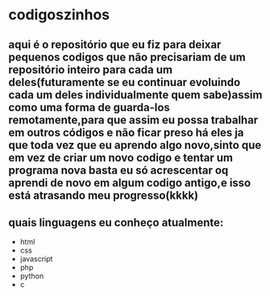 <h1>codigoszinhos</h1>
<h2>aqui é o repositório que eu fiz para deixar pequenos codigos que não precisariam de um repositório inteiro para cada um deles(futuramente se eu continuar evoluindo cada um deles individualmente quem sabe)assim como uma forma de guarda-los remotamente,para que assim eu possa trabalhar em outros códigos e não ficar preso há eles ja que toda vez que eu aprendo algo novo,sinto que em vez de criar um novo codigo e tentar um programa nova basta eu só acrescentar oq aprendi de novo em algum codigo antigo,e isso está atrasando meu progresso(kkkk)</h2>

<h2>quais linguagens eu conheço atualmente:</h2>
<ul>
  <li>html</li>
  <li>css</li>
  <li>javascript</li>
  <li>php</li>
  <li>python</li>
  <li>c</li>
</ul>
